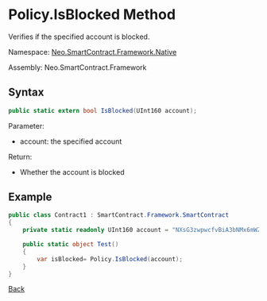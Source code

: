 # Policy.IsBlocked Method

Verifies if the specified account is blocked.

Namespace: [Neo.SmartContract.Framework.Native](../../native.md)

Assembly: Neo.SmartContract.Framework

## Syntax

```cs
public static extern bool IsBlocked(UInt160 account);
```

Parameter:

- account: the specified account

Return:

- Whether the account is blocked

## Example

```cs
public class Contract1 : SmartContract.Framework.SmartContract
{
    private static readonly UInt160 account = "NXsG3zwpwcfvBiA3bNMx6mWZGEro9ZqTqM".ToScriptHash();

    public static object Test()
    {
        var isBlocked= Policy.IsBlocked(account);
    }
}
```
[Back](../Policy.md)

